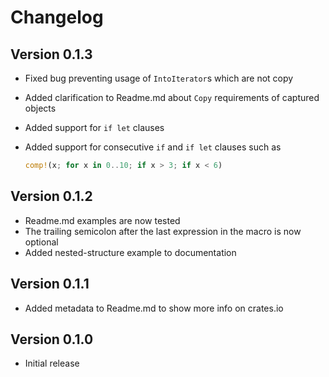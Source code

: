 # Changelog

## Version 0.1.3

* Fixed bug preventing usage of `IntoIterator`s which are not copy
* Added clarification to Readme.md about `Copy` requirements of
  captured objects
* Added support for `if let` clauses
* Added support for consecutive `if` and `if let` clauses such as

  ```rust
  comp!(x; for x in 0..10; if x > 3; if x < 6)
  ```

## Version 0.1.2

* Readme.md examples are now tested
* The trailing semicolon after the last expression in the macro is now optional
* Added nested-structure example to documentation

## Version 0.1.1

* Added metadata to Readme.md to show more info on crates.io

## Version 0.1.0

* Initial release
